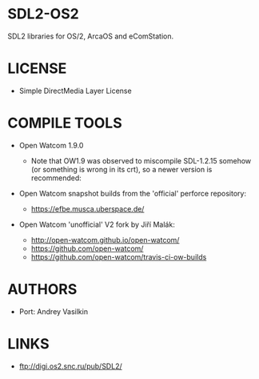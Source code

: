 # SDL2-OS2
SDL2 libraries for OS/2, ArcaOS and eComStation.

LICENSE
===============
* Simple DirectMedia Layer License

COMPILE TOOLS
===============
* Open Watcom 1.9.0
  - Note that OW1.9 was observed to miscompile SDL-1.2.15 somehow (or
    something is wrong in its crt), so a newer version is recommended:

* Open Watcom snapshot builds from the 'official' perforce repository:
  - https://efbe.musca.uberspace.de/

* Open Watcom 'unofficial' V2 fork by Jiří Malák:
  - http://open-watcom.github.io/open-watcom/
  - https://github.com/open-watcom/
  - https://github.com/open-watcom/travis-ci-ow-builds
 
AUTHORS
===============
* Port: Andrey Vasilkin

LINKS
===============
* ftp://digi.os2.snc.ru/pub/SDL2/
